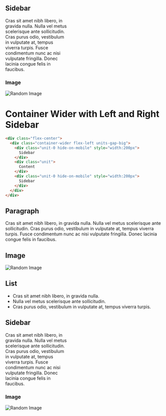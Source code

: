 <div class="flex-center">
<div class="container-wider flex-left units-gap-big">

<div class="unit-0 hide-on-mobile" style="width:200px">

## Sidebar

Cras sit amet nibh libero, in gravida nulla. Nulla vel metus scelerisque ante sollicitudin. Cras purus odio, vestibulum in vulputate at, tempus viverra turpis. Fusce condimentum nunc ac nisi vulputate fringilla. Donec lacinia congue felis in faucibus.

### Image

![Random Image](http://lorempixel.com/400/200/)

</div>

<div class="unit">

# Container Wider with Left and Right Sidebar

```html
<div class="flex-center">
  <div class="container-wider flex-left units-gap-big">
    <div class="unit-0 hide-on-mobile" style="width:200px">
      Sidebar
    </div>
    <div class="unit">
      Content
    </div>
    <div class="unit-0 hide-on-mobile" style="width:200px">
      Sidebar
    </div>
  </div>
</div>
```

## Paragraph

Cras sit amet nibh libero, in gravida nulla. Nulla vel metus scelerisque ante sollicitudin. Cras purus odio, vestibulum in vulputate at, tempus viverra turpis. Fusce condimentum nunc ac nisi vulputate fringilla. Donec lacinia congue felis in faucibus.

## Image

![Random Image](http://lorempixel.com/600/300/)

## List

- Cras sit amet nibh libero, in gravida nulla.
- Nulla vel metus scelerisque ante sollicitudin.
- Cras purus odio, vestibulum in vulputate at, tempus viverra turpis.

</div>

<div class="unit-0 hide-on-mobile" style="width:200px">

## Sidebar

Cras sit amet nibh libero, in gravida nulla. Nulla vel metus scelerisque ante sollicitudin. Cras purus odio, vestibulum in vulputate at, tempus viverra turpis. Fusce condimentum nunc ac nisi vulputate fringilla. Donec lacinia congue felis in faucibus.

### Image

![Random Image](http://lorempixel.com/400/200/)

</div>

</div>
</div>
